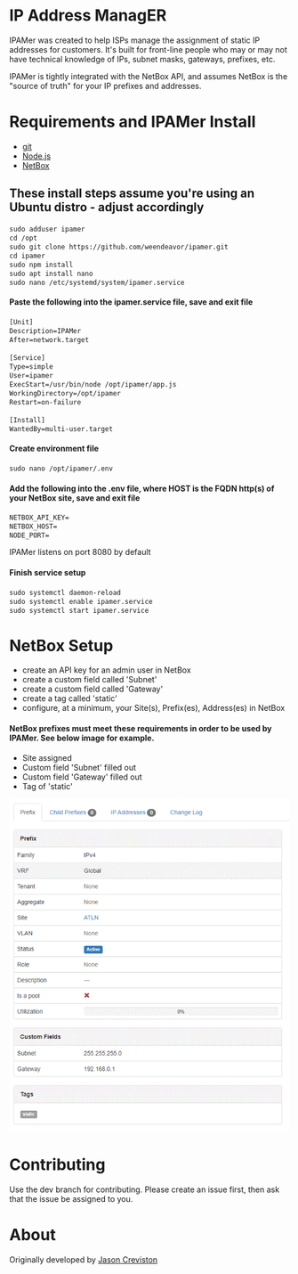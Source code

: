 # IP Address ManagER
IPAMer was created to help ISPs manage the assignment of static IP addresses for customers. It's built for front-line people who may or may not have technical knowledge of IPs, subnet masks, gateways, prefixes, etc.

IPAMer is tightly integrated with the NetBox API, and assumes NetBox is the "source of truth" for your IP prefixes and addresses.


# Requirements and IPAMer Install
- [git](https://git-scm.com/downloads)
- [Node.js](https://github.com/nodejs/node)
- [NetBox](https://github.com/netbox-community/netbox)

## These install steps assume you're using an Ubuntu distro - adjust accordingly
    sudo adduser ipamer
    cd /opt
    sudo git clone https://github.com/weendeavor/ipamer.git
    cd ipamer
    sudo npm install
    sudo apt install nano
    sudo nano /etc/systemd/system/ipamer.service

#### Paste the following into the ipamer.service file, save and exit file
    [Unit]
    Description=IPAMer
    After=network.target
    
    [Service]
    Type=simple
    User=ipamer
    ExecStart=/usr/bin/node /opt/ipamer/app.js
    WorkingDirectory=/opt/ipamer
    Restart=on-failure
    
    [Install]
    WantedBy=multi-user.target

#### Create environment file
    sudo nano /opt/ipamer/.env

#### Add the following into the .env file, where HOST is the FQDN http(s) of your NetBox site, save and exit file
    NETBOX_API_KEY=
    NETBOX_HOST=
    NODE_PORT=

IPAMer listens on port 8080 by default

#### Finish service setup
    sudo systemctl daemon-reload
    sudo systemctl enable ipamer.service
    sudo systemctl start ipamer.service


# NetBox Setup

- create an API key for an admin user in NetBox
- create a custom field called 'Subnet'
- create a custom field called 'Gateway'
- create a tag called 'static'
- configure, at a minimum, your Site(s), Prefix(es), Address(es) in NetBox

#### NetBox prefixes must meet these requirements in order to be used by IPAMer. See below image for example.
- Site assigned
- Custom field 'Subnet' filled out
- Custom field 'Gateway' filled out
- Tag of 'static'

![Prefix Example](./prefix.gif)


# Contributing
Use the dev branch for contributing. Please create an issue first, then ask that the issue be assigned to you.


# About
Originally developed by [Jason Creviston](http://github.com/jwc-endeavor)